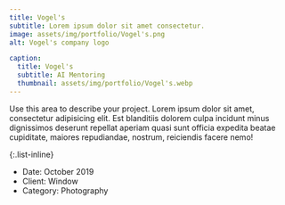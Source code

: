 ```yaml
---
title: Vogel's
subtitle: Lorem ipsum dolor sit amet consectetur.
image: assets/img/portfolio/Vogel's.png
alt: Vogel's company logo

caption:
  title: Vogel's
  subtitle: AI Mentoring
  thumbnail: assets/img/portfolio/Vogel's.webp
---
```

Use this area to describe your project. Lorem ipsum dolor sit amet, consectetur adipisicing elit. Est blanditiis dolorem culpa incidunt minus dignissimos deserunt repellat aperiam quasi sunt officia expedita beatae cupiditate, maiores repudiandae, nostrum, reiciendis facere nemo!

{:.list-inline}
- Date: October 2019
- Client: Window
- Category: Photography

